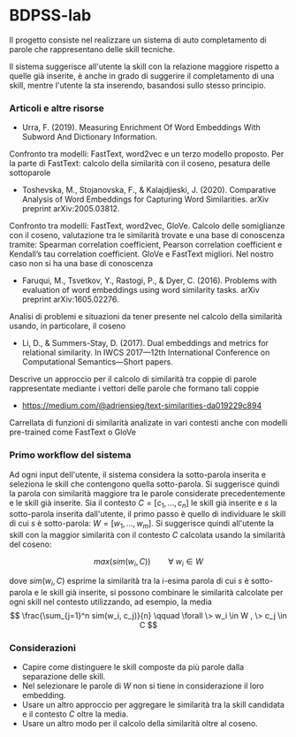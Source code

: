 # BDPSS-lab

Il progetto consiste nel realizzare un sistema di auto completamento di parole che rappresentano delle skill tecniche.

Il sistema suggerisce all'utente la skill con la relazione maggiore rispetto a quelle già inserite, è anche in grado di suggerire il completamento di una skill, mentre l'utente la sta inserendo, basandosi sullo stesso principio.


### Articoli e altre risorse

* Urra, F. (2019). Measuring Enrichment Of Word Embeddings With Subword And Dictionary Information.

Confronto tra modelli: FastText, word2vec e un terzo modello proposto. Per la parte di FastText: calcolo della similarità con il coseno, pesatura delle sottoparole

* Toshevska, M., Stojanovska, F., & Kalajdjieski, J. (2020). Comparative Analysis of Word Embeddings for Capturing Word Similarities. arXiv preprint arXiv:2005.03812.

Confronto tra modelli: FastText, word2vec, GloVe. Calcolo delle somiglianze con il coseno, valutazione tra le similarità trovate e una base di conoscenza tramite: Spearman correlation coefficient, Pearson correlation coefficient e Kendall’s tau correlation coefficient. GloVe e FastText migliori. Nel nostro caso non si ha una base di conoscenza

* Faruqui, M., Tsvetkov, Y., Rastogi, P., & Dyer, C. (2016). Problems with evaluation of word embeddings using word similarity tasks. arXiv preprint arXiv:1605.02276.

Analisi di problemi e situazioni da tener presente nel calcolo della similarità usando, in particolare, il coseno

* Li, D., & Summers-Stay, D. (2017). Dual embeddings and metrics for relational similarity. In IWCS 2017—12th International Conference on Computational Semantics—Short papers.

Descrive un approccio per il calcolo di similarità tra coppie di parole rappresentate mediante i vettori delle parole che formano tali coppie 

* https://medium.com/@adriensieg/text-similarities-da019229c894

Carrellata di funzioni di similarità analizate in vari contesti anche con modelli pre-trained come FastText o GloVe


### Primo workflow del sistema
Ad ogni input dell'utente, il sistema considera la sotto-parola inserita e seleziona le skill che contengono quella sotto-parola. Si suggerisce quindi la parola con similarità maggiore tra le parole considerate precedentemente e le skill già inserite.
Sia il contesto $C = [c_1, ... , c_n]$ le skill già inserite e $s$ la sotto-parola inserita dall'utente, il primo passo è quello di individuare le skill di cui $s$ è sotto-parola: $W = [w_1, ... , w_m]$. Si suggerisce quindi all'utente la skill con la maggior similarità con il contesto $C$ calcolata usando la similarità del coseno:

$$
max(sim(w_i, C)) \qquad \forall \> w_i \in W
$$

dove $sim(w_i, C)$ esprime la similarità tra la i-esima parola di cui $s$ è sotto-parola e le skill già inserite, si possono combinare le similarità calcolate per ogni skill nel contesto utilizzando, ad esempio, la media
$$
\frac{\sum_{j=1}^n sim(w_i, c_j)}{n} \qquad \forall \>  w_i \in W , \> c_j \in C
$$

### Considerazioni
* Capire come distinguere le skill composte da più parole dalla separazione delle skill.
*  Nel selezionare le parole di $W$ non si tiene in considerazione il loro embedding.
*  Usare un altro approccio per aggregare le similarità tra la skill candidata e il contesto $C$ oltre la media.
*  Usare un altro modo per il calcolo della similarità oltre al coseno.
